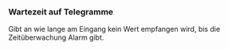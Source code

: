﻿### Wartezeit auf Telegramme

Gibt an wie lange am Eingang kein Wert empfangen wird, bis die Zeitüberwachung Alarm gibt.

